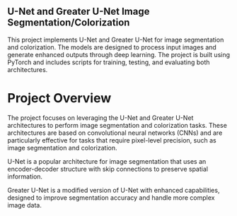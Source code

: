 ## U-Net and Greater U-Net Image Segmentation/Colorization
This project implements U-Net and Greater U-Net for image segmentation and colorization. The models are designed to process input images and generate enhanced outputs through deep learning. The project is built using PyTorch and includes scripts for training, testing, and evaluating both architectures.



# Project Overview
The project focuses on leveraging the U-Net and Greater U-Net architectures to perform image segmentation and colorization tasks. These architectures are based on convolutional neural networks (CNNs) and are particularly effective for tasks that require pixel-level precision, such as image segmentation and colorization.

U-Net is a popular architecture for image segmentation that uses an encoder-decoder structure with skip connections to preserve spatial information.

Greater U-Net is a modified version of U-Net with enhanced capabilities, designed to improve segmentation accuracy and handle more complex image data.
